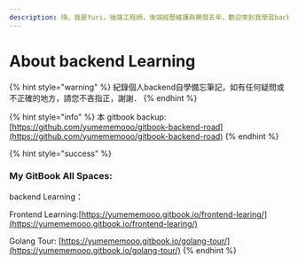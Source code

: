 ```yaml
---
description: 嗨，我是Yuri，後端工程師，後端經歷維護與開發五年，歡迎來到我學習backend旅程上的備忘路。
---
```


# About backend Learning

{% hint style="warning" %}
紀錄個人backend自學備忘筆記，如有任何疑問或不正確的地方，請您不吝指正，謝謝．
{% endhint %}

{% hint style="info" %}
本 gitbook backup:[https://github.com/yumememooo/gitbook-backend-road](https://github.com/yumememooo/gitbook-backend-road)
{% endhint %}

{% hint style="success" %}
### My GitBook All Spaces:

backend Learning：

Frontend Learning:[https://yumememooo.gitbook.io/frontend-learing/](https://yumememooo.gitbook.io/frontend-learing/)

Golang Tour: [https://yumememooo.gitbook.io/golang-tour/](https://yumememooo.gitbook.io/golang-tour/)
{% endhint %}

###







